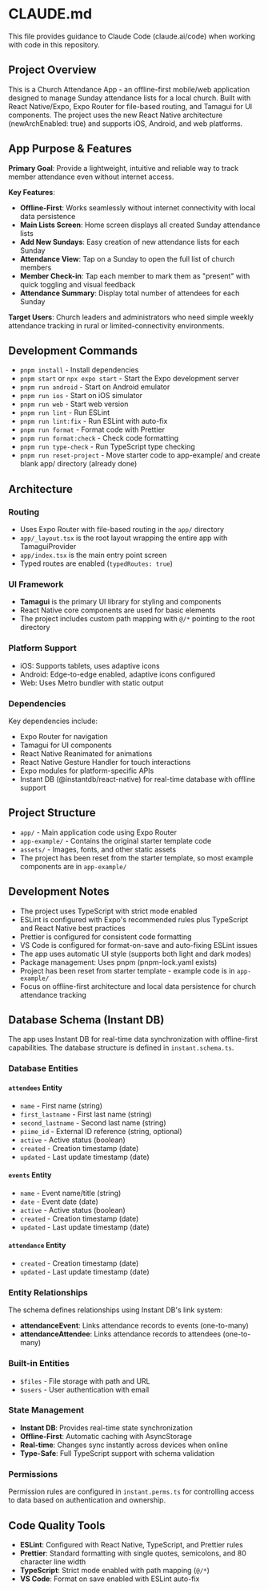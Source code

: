 # CLAUDE.md

This file provides guidance to Claude Code (claude.ai/code) when working with code in this repository.

## Project Overview

This is a Church Attendance App - an offline-first mobile/web application designed to manage Sunday attendance lists for a local church. Built with React Native/Expo, Expo Router for file-based routing, and Tamagui for UI components. The project uses the new React Native architecture (newArchEnabled: true) and supports iOS, Android, and web platforms.

## App Purpose & Features

**Primary Goal**: Provide a lightweight, intuitive and reliable way to track member attendance even without internet access.

**Key Features**:
- **Offline-First**: Works seamlessly without internet connectivity with local data persistence
- **Main Lists Screen**: Home screen displays all created Sunday attendance lists
- **Add New Sundays**: Easy creation of new attendance lists for each Sunday
- **Attendance View**: Tap on a Sunday to open the full list of church members
- **Member Check-in**: Tap each member to mark them as "present" with quick toggling and visual feedback
- **Attendance Summary**: Display total number of attendees for each Sunday

**Target Users**: Church leaders and administrators who need simple weekly attendance tracking in rural or limited-connectivity environments.

## Development Commands

- `pnpm install` - Install dependencies
- `pnpm start` or `npx expo start` - Start the Expo development server
- `pnpm run android` - Start on Android emulator
- `pnpm run ios` - Start on iOS simulator
- `pnpm run web` - Start web version
- `pnpm run lint` - Run ESLint
- `pnpm run lint:fix` - Run ESLint with auto-fix
- `pnpm run format` - Format code with Prettier
- `pnpm run format:check` - Check code formatting
- `pnpm run type-check` - Run TypeScript type checking
- `pnpm run reset-project` - Move starter code to app-example/ and create blank app/ directory (already done)

## Architecture

### Routing

- Uses Expo Router with file-based routing in the `app/` directory
- `app/_layout.tsx` is the root layout wrapping the entire app with TamaguiProvider
- `app/index.tsx` is the main entry point screen
- Typed routes are enabled (`typedRoutes: true`)

### UI Framework

- **Tamagui** is the primary UI library for styling and components
- React Native core components are used for basic elements
- The project includes custom path mapping with `@/*` pointing to the root directory

### Platform Support

- iOS: Supports tablets, uses adaptive icons
- Android: Edge-to-edge enabled, adaptive icons configured
- Web: Uses Metro bundler with static output

### Dependencies

Key dependencies include:

- Expo Router for navigation
- Tamagui for UI components
- React Native Reanimated for animations
- React Native Gesture Handler for touch interactions
- Expo modules for platform-specific APIs
- Instant DB (@instantdb/react-native) for real-time database with offline support

## Project Structure

- `app/` - Main application code using Expo Router
- `app-example/` - Contains the original starter template code
- `assets/` - Images, fonts, and other static assets
- The project has been reset from the starter template, so most example components are in `app-example/`

## Development Notes

- The project uses TypeScript with strict mode enabled
- ESLint is configured with Expo's recommended rules plus TypeScript and React Native best practices
- Prettier is configured for consistent code formatting
- VS Code is configured for format-on-save and auto-fixing ESLint issues
- The app uses automatic UI style (supports both light and dark modes)
- Package management: Uses pnpm (pnpm-lock.yaml exists)
- Project has been reset from starter template - example code is in `app-example/`
- Focus on offline-first architecture and local data persistence for church attendance tracking

## Database Schema (Instant DB)

The app uses Instant DB for real-time data synchronization with offline-first capabilities. The database structure is defined in `instant.schema.ts`.

### Database Entities

#### `attendees` Entity
- `name` - First name (string)
- `first_lastname` - First last name (string)
- `second_lastname` - Second last name (string)
- `piime_id` - External ID reference (string, optional)
- `active` - Active status (boolean)
- `created` - Creation timestamp (date)
- `updated` - Last update timestamp (date)

#### `events` Entity
- `name` - Event name/title (string)
- `date` - Event date (date)
- `active` - Active status (boolean)
- `created` - Creation timestamp (date)
- `updated` - Last update timestamp (date)

#### `attendance` Entity
- `created` - Creation timestamp (date)
- `updated` - Last update timestamp (date)

### Entity Relationships

The schema defines relationships using Instant DB's link system:

- **attendanceEvent**: Links attendance records to events (one-to-many)
- **attendanceAttendee**: Links attendance records to attendees (one-to-many)

### Built-in Entities

- `$files` - File storage with path and URL
- `$users` - User authentication with email

### State Management

- **Instant DB**: Provides real-time state synchronization
- **Offline-First**: Automatic caching with AsyncStorage
- **Real-time**: Changes sync instantly across devices when online
- **Type-Safe**: Full TypeScript support with schema validation

### Permissions

Permission rules are configured in `instant.perms.ts` for controlling access to data based on authentication and ownership.

## Code Quality Tools

- **ESLint**: Configured with React Native, TypeScript, and Prettier rules
- **Prettier**: Standard formatting with single quotes, semicolons, and 80 character line width
- **TypeScript**: Strict mode enabled with path mapping (`@/*`)
- **VS Code**: Format on save enabled with ESLint auto-fix
